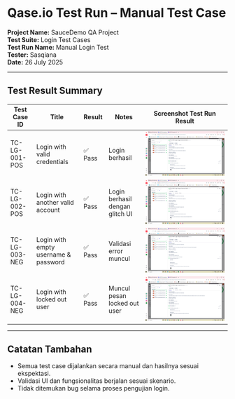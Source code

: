 # Qase.io Test Run – Manual Test Case

**Project Name:** SauceDemo QA Project  
**Test Suite:** Login Test Cases  
**Test Run Name:** Manual Login Test  
**Tester:** Sasqiana  
**Date:** 26 July 2025

---

## Test Result Summary

| Test Case ID     | Title                                | Result  | Notes                          | Screenshot Test Run Result     |
|------------------|--------------------------------------|---------|--------------------------------|--------------------------------|
| TC-LG-001-POS    | Login with valid credentials         | ✅ Pass | Login berhasil                 | ![Test Run Result](../documentations/Qase-Manual-Test-001.png)|
| TC-LG-002-POS    | Login with another valid account     | ✅ Pass | Login berhasil dengan glitch UI| ![Test Run Result](../documentations/Qase-Manual-Test-002.png)
| TC-LG-003-NEG    | Login with empty username & password | ✅ Pass | Validasi error muncul          | ![Test Run Result](../documentations/Qase-Manual-Test-003.png)
| TC-LG-004-NEG    | Login with locked out user           | ✅ Pass | Muncul pesan locked out user   | ![Test Run Result](../documentations/Qase-Manual-Test-004.png)

---

## Catatan Tambahan

- Semua test case dijalankan secara manual dan hasilnya sesuai ekspektasi.
- Validasi UI dan fungsionalitas berjalan sesuai skenario.
- Tidak ditemukan bug selama proses pengujian login.
